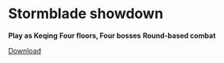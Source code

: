 # Stormblade showdown

**Play as Keqing**
**Four floors, Four bosses**
**Round-based combat**

[Download](https://github.com/clwxq/Bossfighter2/releases/download/1.0.0/Stormblade.showdown.zip)
